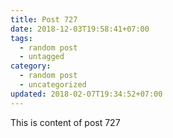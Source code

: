```yaml
---
title: Post 727
date: 2018-12-03T19:58:41+07:00
tags:
  - random post
  - untagged
category:
  - random post
  - uncategorized
updated: 2018-02-07T19:34:52+07:00
---
```

This is content of post 727